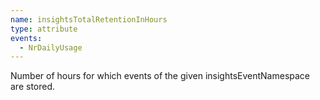 ```yaml
---
name: insightsTotalRetentionInHours
type: attribute
events:
  - NrDailyUsage
---
```


Number of hours for which events of the given insightsEventNamespace are stored.